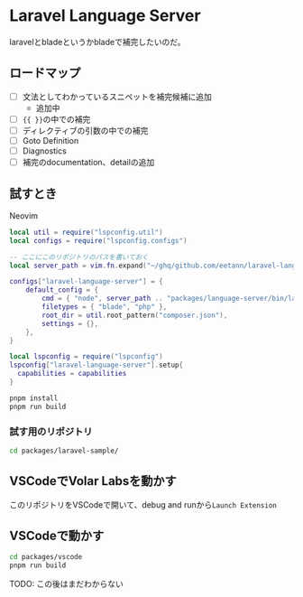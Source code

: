 # Laravel Language Server
laravelとbladeというかbladeで補完したいのだ。

## ロードマップ

- [ ] 文法としてわかっているスニペットを補完候補に追加
    - 追加中
- [ ] `{{ }}`の中での補完
- [ ] ディレクティブの引数の中での補完
- [ ] Goto Definition
- [ ] Diagnostics
- [ ] 補完のdocumentation、detailの追加

## 試すとき

Neovim

```lua
local util = require("lspconfig.util")
local configs = require("lspconfig.configs")

-- ここにこのリポジトリのパスを書いておく
local server_path = vim.fn.expand("~/ghq/github.com/eetann/laravel-language-server/")

configs["laravel-language-server"] = {
	default_config = {
		cmd = { "node", server_path .. "packages/language-server/bin/laravel-language-server.js", "--stdio" },
		filetypes = { "blade", "php" },
		root_dir = util.root_pattern("composer.json"),
		settings = {},
	},
}

local lspconfig = require("lspconfig")
lspconfig["laravel-language-server"].setup{
  capabilities = capabilities
}
```

```sh
pnpm install
pnpm run build
```

### 試す用のリポジトリ

```sh
cd packages/laravel-sample/
```

## VSCodeでVolar Labsを動かす
このリポジトリをVSCodeで開いて、debug and runから`Launch Extension`


## VSCodeで動かす

```sh
cd packages/vscode
pnpm run build
```
TODO: この後はまだわからない
